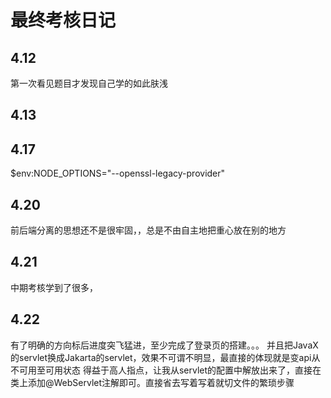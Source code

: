 # 最终考核日记

## 4.12

第一次看见题目才发现自己学的如此肤浅

## 4.13



## 4.17

$env:NODE_OPTIONS="--openssl-legacy-provider"

## 4.20

前后端分离的思想还不是很牢固，，总是不由自主地把重心放在别的地方

## 4.21

中期考核学到了很多，

## 4.22

有了明确的方向标后进度突飞猛进，至少完成了登录页的搭建。。。
并且把JavaX的servlet换成Jakarta的servlet，效果不可谓不明显，最直接的体现就是变api从不可用至可用状态
得益于高人指点，让我从servlet的配置中解放出来了，直接在类上添加@WebServlet注解即可。直接省去写着写着就切文件的繁琐步骤
